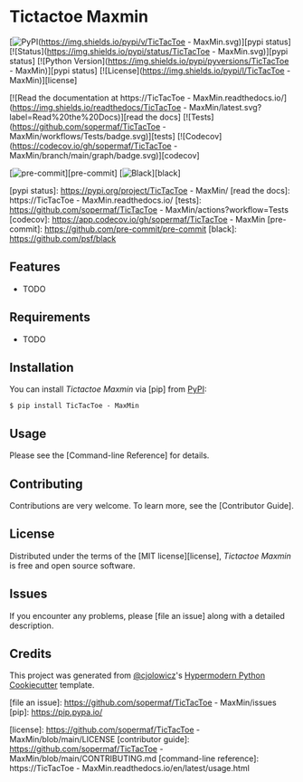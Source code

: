 # Tictactoe Maxmin

[![PyPI](https://img.shields.io/pypi/v/TicTacToe - MaxMin.svg)][pypi status]
[![Status](https://img.shields.io/pypi/status/TicTacToe - MaxMin.svg)][pypi status]
[![Python Version](https://img.shields.io/pypi/pyversions/TicTacToe - MaxMin)][pypi status]
[![License](https://img.shields.io/pypi/l/TicTacToe - MaxMin)][license]

[![Read the documentation at https://TicTacToe - MaxMin.readthedocs.io/](https://img.shields.io/readthedocs/TicTacToe - MaxMin/latest.svg?label=Read%20the%20Docs)][read the docs]
[![Tests](https://github.com/sopermaf/TicTacToe - MaxMin/workflows/Tests/badge.svg)][tests]
[![Codecov](https://codecov.io/gh/sopermaf/TicTacToe - MaxMin/branch/main/graph/badge.svg)][codecov]

[![pre-commit](https://img.shields.io/badge/pre--commit-enabled-brightgreen?logo=pre-commit&logoColor=white)][pre-commit]
[![Black](https://img.shields.io/badge/code%20style-black-000000.svg)][black]

[pypi status]: https://pypi.org/project/TicTacToe - MaxMin/
[read the docs]: https://TicTacToe - MaxMin.readthedocs.io/
[tests]: https://github.com/sopermaf/TicTacToe - MaxMin/actions?workflow=Tests
[codecov]: https://app.codecov.io/gh/sopermaf/TicTacToe - MaxMin
[pre-commit]: https://github.com/pre-commit/pre-commit
[black]: https://github.com/psf/black

## Features

- TODO

## Requirements

- TODO

## Installation

You can install _Tictactoe Maxmin_ via [pip] from [PyPI]:

```console
$ pip install TicTacToe - MaxMin
```

## Usage

Please see the [Command-line Reference] for details.

## Contributing

Contributions are very welcome.
To learn more, see the [Contributor Guide].

## License

Distributed under the terms of the [MIT license][license],
_Tictactoe Maxmin_ is free and open source software.

## Issues

If you encounter any problems,
please [file an issue] along with a detailed description.

## Credits

This project was generated from [@cjolowicz]'s [Hypermodern Python Cookiecutter] template.

[@cjolowicz]: https://github.com/cjolowicz
[pypi]: https://pypi.org/
[hypermodern python cookiecutter]: https://github.com/cjolowicz/cookiecutter-hypermodern-python

[file an issue]: https://github.com/sopermaf/TicTacToe - MaxMin/issues
[pip]: https://pip.pypa.io/

<!-- github-only -->

[license]: https://github.com/sopermaf/TicTacToe - MaxMin/blob/main/LICENSE
[contributor guide]: https://github.com/sopermaf/TicTacToe - MaxMin/blob/main/CONTRIBUTING.md
[command-line reference]: https://TicTacToe - MaxMin.readthedocs.io/en/latest/usage.html
